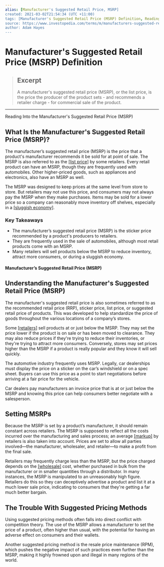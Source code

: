 ```yaml
---
alias: [Manufacturer's Suggested Retail Price, MSRP]
created: 2021-03-02T21:54:34 (UTC +11:00)
tags: [Manufacturer's Suggested Retail Price (MSRP) Definition, Reading Into the Manufacturer's Suggested Retail Price (MSRP)]
source: https://www.investopedia.com/terms/m/manufacturers-suggested-retail-price-msrp.asp
author: Adam Hayes
---
```


# Manufacturer's Suggested Retail Price (MSRP) Definition

> ## Excerpt
> A manufacturer's suggested retail price (MSRP), or the list price, is the price the producer of the product sets - and recommends a retailer charge - for commercial sale of the product.

---

Reading Into the Manufacturer's Suggested Retail Price (MSRP)
## What Is the Manufacturer's Suggested Retail Price (MSRP)?

The manufacturer’s suggested retail price (MSRP) is the price that a product's manufacturer recommends it be sold for at point of sale. The MSRP is also referred to as the [[list price]](https://www.investopedia.com/terms/l/list-price.asp) by some retailers. Every retail product can have an MSRP, though they are frequently used with automobiles. Other higher-priced goods, such as appliances and electronics, also have an MSRP as well.

The MSRP was designed to keep prices at the same level from store to store. But retailers may not use this price, and consumers may not always pay the MSRP when they make purchases. Items may be sold for a lower price so a company can reasonably move inventory off shelves, especially in a [[sluggish economy]](https://www.investopedia.com/terms/s/sluggisheconomy.asp).

### Key Takeaways

-   The manufacturer’s suggested retail price (MSRP) is the sticker price recommended by a product's producers to retailers.
-   They are frequently used in the sale of automobiles, although most retail products come with an MSRP.
-   Many retailers will sell products below the MSRP to reduce inventory, attract more consumers, or during a sluggish economy.

#### Manufacturer’s Suggested Retail Price (MSRP)

## Understanding the Manufacturer's Suggested Retail Price (MSRP)

The manufacturer's suggested retail price is also sometimes referred to as the recommended retail price (RRP), sticker price, list price, or suggested retail price of products. This was developed to help standardize the price of goods throughout the various locations of a company’s stores.

Some [[retailers]](https://www.investopedia.com/articles/markets/122415/worlds-top-10-retailers-wmt-cost.asp) sell products at or just below the MSRP. They may set the price lower if the product is on sale or has been moved to clearance. They may also reduce prices if they're trying to reduce their inventories, or they're trying to attract more consumers. Conversely, stores may set prices higher than the MSRP if a product is really popular and they know it will sell quickly.

The automotive industry frequently uses MSRP. Legally, car dealerships must display the price on a sticker on the car’s windshield or on a spec sheet. Buyers can use this price as a point to start negotiations before arriving at a fair price for the vehicle.

Car dealers pay manufacturers an invoice price that is at or just below the MSRP and knowing this price can help consumers better negotiate with a salesperson.

## Setting MSRPs

Because the MSRP is set by a product’s manufacturer, it should remain constant across retailers. The MSRP is supposed to reflect all the costs incurred over the manufacturing and sales process; an average [[markup]](https://www.investopedia.com/terms/m/markup.asp) by retailers is also taken into account. Prices are set to allow all parties involved—the manufacturer, wholesaler, and retailer—to make a profit from the final sale.

Retailers may frequently charge less than the MSRP, but the price charged depends on the [[wholesale]](https://www.investopedia.com/terms/w/wholesaling.asp) cost, whether purchased in bulk from the manufacturer or in smaller quantities through a distributor. In many instances, the MSRP is manipulated to an unreasonably high figure. Retailers do this so they can deceptively advertise a product and list it at a much lower sale price, indicating to consumers that they're getting a far much better bargain.

## The Trouble With Suggested Pricing Methods

Using suggested pricing methods often falls into direct conflict with competition theory. The use of the MSRP allows a manufacturer to set the price of a product, often higher than usual, with the potential for having an adverse effect on consumers and their wallets.

Another suggested pricing method is the resale price maintenance (RPM), which pushes the negative impact of such practices even further than the MSRP, making it highly frowned upon and illegal in many regions of the world.
